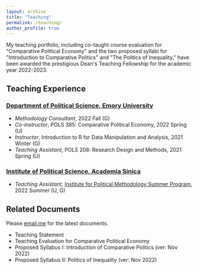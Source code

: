```yaml
---
layout: archive
title: "Teaching"
permalink: /teaching/
author_profile: true
---
```


My teaching portfolio, including co-taught course evaluation for "Comparative Political Economy" and the two proposed syllabi for "Introduction to Comparative Politics" and "The Politics of Inequality," have been awarded the prestigious Dean's Teaching Fellowship for the academic year 2022-2023. 

## Teaching Experience


### [Department of Political Science, Emory University](http://polisci.emory.edu/home/)
* _Methodology Consultant_, 2022 Fall (G)
* _Co-instructor_, POLS 385: Comparative Political Economy, 2022 Spring (U)
* _Instructor_, Introduction to R for Data Manipulation and Analysis, 2021 Winter (G)
* _Teaching Assistant_, POLS 208: Research Design and Methods, 2021 Spring (U)

### [Institute of Political Science, Academia Sinica](https://www.ipsas.sinica.edu.tw/en/)
* _Teaching Assistant_, [Institute for Political Methodology Summer Program](http://www.ipmasia.org/), 2022 Summer (U, G)


## Related Documents
Please [email me](mailto:hsu.yumin.wang@emory.edu) for the latest documents.

* Teaching Statement 
* Teaching Evaluation for Comparative Political Economy
* Proposed Syllabus I: Introduction of Comparative Politics (ver: Nov 2022)
* Proposed Syllabus II: Politics of Inequality (ver: Nov 2022)
